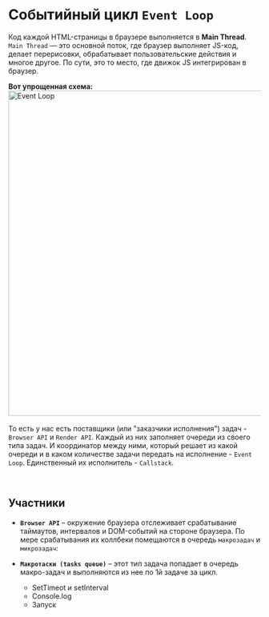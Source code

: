 # Событийный цикл `Event Loop`
Код каждой HTML-страницы в браузере выполняется в __Main Thread__. `Main Thread` — это основной поток, где браузер выполняет JS-код, делает перерисовки, обрабатывает пользовательские действия и многое другое. По сути, это то место, где движок JS интегрирован в браузер.

__Вот упрощенная схема:__  
<img width="650" title="Event Loop" alt="Event Loop" src="https://github.com/BR-NZ/synopsis/assets/24506129/f6ec25ec-25a2-407e-ae7e-99f79761f18f">
<br>
<br>
То есть у нас есть поставщики (или "заказчики исполнения") задач - `Browser API` и `Render API`. Каждый из них заполняет очереди из своего типа задач. И координатор между ними, который решает из какой очереди и в каком количестве задачи передать на исполнение - `Event Loop`. Единственный их исполнитель - `Callstack`.

<br>

## Участники
*  __`Browser API`__ – окружение браузера отслеживает срабатывание таймаутов, интервалов и DOM-событий на стороне браузера. По мере срабатывания их коллбеки помещаются в очередь `макрозадач` и `микрозадач`:  

* __`Макротаски (tasks queue)`__ – этот тип задача попадает в очередь макро-задач и выполняются из нее по 1й задаче за цикл.

    * SetTimeot и setInterval
    * Console.log
    * Запуск <script>
    *	Синхронный код

*  __`Микротаски (microstasks queue)`__ – попадают в очередь микрозадач, они выполняются все сразу, то есть другие задачи в промежутках между ними не обрабатываются, это гарантирует неизменность окружения в процессе выполнения микрозадач. Но, если время их выполнения <= времени появления новых - они могут выполняться вечно.

    * Обработчики промисов: .then, .catch, .finally, await (то есть все их коллбеки будут обработаны за раз)
    *	Mutation Observer (отслеживатель изменения DOM-элементов)

*  __`Render API`__ – среда браузера отрисовывает изменения, этот этап оптимизируется браузером и если изменений нет, он пропускается.

<br>

## Cхема работы
<img width="650" title="Event Loop" alt="Event Loop" src="https://github.com/BR-NZ/synopsis/assets/24506129/450730cd-7ba3-42e2-a1ba-ae205e287373">
<br>
<br>
  
## Алгоритм
__Приоритет к выполнению__ в "цикле событий" всегда имеют `макро-задачи`. Но такой задачей можеть стать простой запуск скрипта. Поэтому получается, что __первой к выполнению уже внутри скрипта__ будет очередь `микро-задач`.
1. Выбрать и исполнить старейшую задачу из очереди макро-задач. Если очередь макро-задач пуста – подождать, пока появится макро-задача (например, `run script`).
2. Выполнить все задачи из очереди микро-задач (например, .then и выполнить их все пока не пуста).
3.	Отрисовать изменения страницы (если они есть)
4.	Перейти к шагу 1

<br>

## На словах и подробнее
__Работают они следующим образом:__ js-движок анализирует код. Когда он встречает вызов какой-то функции, он перемещает эту функцию в `Call Stack`. Если эта функция синхронная (например, `console.log()`), то она сразу же исполняется, покидает стэк и на её место приходит следующая функция. Если же эта функция асинхронная, например, `setTimeout()`, обработчик событий, сетевой запрос и т.д., то на помощь приходит браузер со своим `Web API` (мы же помним, что JavaScript - это однопоточный язык, и сам работать в многопоточном режиме он не может). `Event Loop` перемещает колбэк асинхронной функции в `Web API`, а сама асинхронная функция уходит из стэка вызовов. То есть, пока колбэк асинхронной функции находится под управлением `Web API`, js-движок продолжает выполнять другие операции!

Что же происходит с колбэком? В случае, например, `setTimeout()`, Web API ожидает истечения указанного времени, затем Event Loop перемещает этот колбэк в `Callback Queue` (очередь колбэков). Когда стэк вызовов освобождается, Event Loop перемещает в него наш колбэк из очереди колбэков, после чего колбэк наконец исполняется и покидает стэк вызовов.
    
<br>

## Для разбиения крупной макро-задачи на несколько:
Используйте setTimeout(f) с нулевой задержкой. Это даст пространство для исполнения других участников цикла: микро-задач, рендер и пр.

<br>

## Для добавления в очередь новой микро-задачи:
Используйте queueMicrotask(f) – асинхронно выполнит функцию в том же состоянии окружения.
  
__[Демонстрация работы цикла](http://latentflip.com/loupe)__
